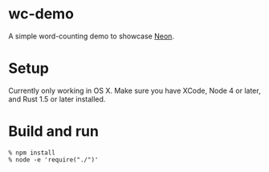 # wc-demo

A simple word-counting demo to showcase [Neon](https://github.com/dherman/neon).

# Setup

Currently only working in OS X. Make sure you have XCode, Node 4 or later, and Rust 1.5 or later installed.

# Build and run

```
% npm install
% node -e 'require("./")'
```
